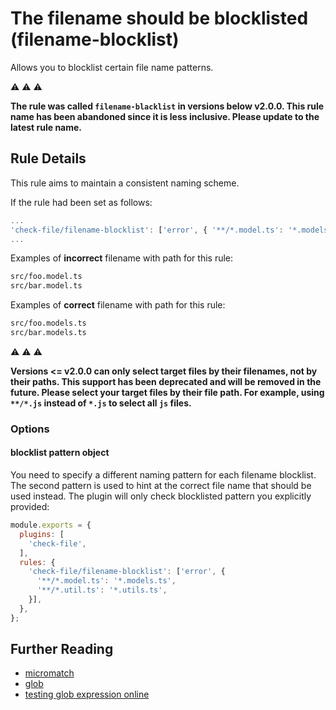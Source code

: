 # The filename should be blocklisted (filename-blocklist)

Allows you to blocklist certain file name patterns.

:warning: :warning: :warning:

**The rule was called `filename-blacklist` in versions below v2.0.0. This rule name has been abandoned since it is less inclusive. Please update to the latest rule name.**

## Rule Details

This rule aims to maintain a consistent naming scheme.

If the rule had been set as follows:
```js
...
'check-file/filename-blocklist': ['error', { '**/*.model.ts': '*.models.ts' }],
...
```

Examples of **incorrect** filename with path for this rule:
```sh
src/foo.model.ts
src/bar.model.ts
```

Examples of **correct** filename with path for this rule:
```sh
src/foo.models.ts
src/bar.models.ts
```

:warning: :warning: :warning:

**Versions <= v2.0.0 can only select target files by their filenames, not by their paths. This support has been deprecated and will be removed  in the future. Please select your target files by their file path. For example, using `**/*.js` instead of `*.js` to select all `js` files.**


### Options

#### blocklist pattern object

You need to specify a different naming pattern for each filename blocklist. The second pattern is used to hint at the correct file name that should be used instead. The plugin will only check blocklisted pattern you explicitly provided:

```js
module.exports = {
  plugins: [
    'check-file',
  ],
  rules: {
    'check-file/filename-blocklist': ['error', {
      '**/*.model.ts': '*.models.ts',
      '**/*.util.ts': '*.utils.ts',
    }],
  },
};
```

## Further Reading

- [micromatch](https://github.com/micromatch/micromatch)
- [glob](https://en.wikipedia.org/wiki/Glob_(programming))
- [testing glob expression online](https://globster.xyz)
